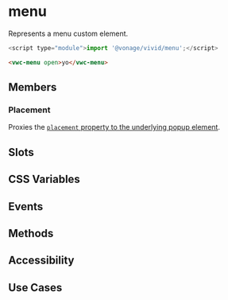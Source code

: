 # menu

Represents a menu custom element.

```js
<script type="module">import '@vonage/vivid/menu';</script>
```

```html preview
<vwc-menu open>yo</vwc-menu>
```

## Members

### Placement

Proxies the [`placement` property to the underlying popup element](../popup#placement).

## Slots

## CSS Variables

## Events

## Methods

## Accessibility

## Use Cases
